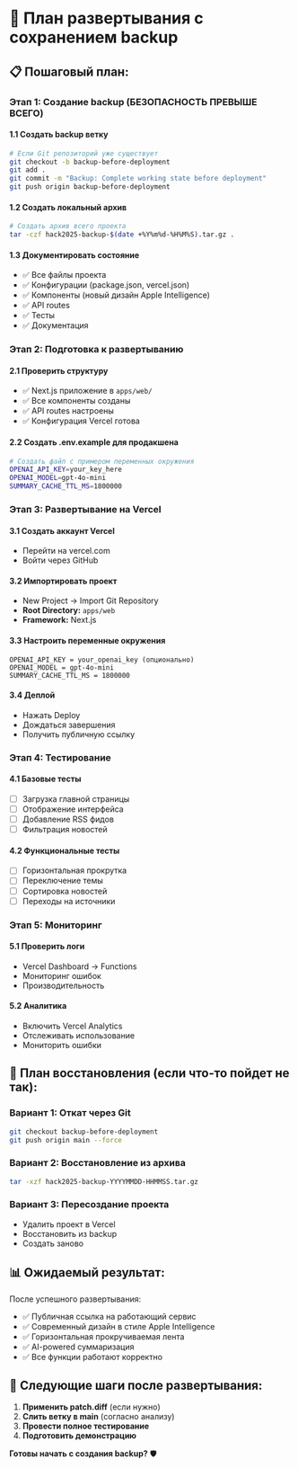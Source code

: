 # 🚀 План развертывания с сохранением backup

## 📋 **Пошаговый план:**

### **Этап 1: Создание backup (БЕЗОПАСНОСТЬ ПРЕВЫШЕ ВСЕГО)**

#### 1.1 Создать backup ветку
```bash
# Если Git репозиторий уже существует
git checkout -b backup-before-deployment
git add .
git commit -m "Backup: Complete working state before deployment"
git push origin backup-before-deployment
```

#### 1.2 Создать локальный архив
```bash
# Создать архив всего проекта
tar -czf hack2025-backup-$(date +%Y%m%d-%H%M%S).tar.gz .
```

#### 1.3 Документировать состояние
- ✅ Все файлы проекта
- ✅ Конфигурации (package.json, vercel.json)
- ✅ Компоненты (новый дизайн Apple Intelligence)
- ✅ API routes
- ✅ Тесты
- ✅ Документация

### **Этап 2: Подготовка к развертыванию**

#### 2.1 Проверить структуру
- ✅ Next.js приложение в `apps/web/`
- ✅ Все компоненты созданы
- ✅ API routes настроены
- ✅ Конфигурация Vercel готова

#### 2.2 Создать .env.example для продакшена
```bash
# Создать файл с примером переменных окружения
OPENAI_API_KEY=your_key_here
OPENAI_MODEL=gpt-4o-mini
SUMMARY_CACHE_TTL_MS=1800000
```

### **Этап 3: Развертывание на Vercel**

#### 3.1 Создать аккаунт Vercel
- Перейти на vercel.com
- Войти через GitHub

#### 3.2 Импортировать проект
- New Project → Import Git Repository
- **Root Directory:** `apps/web`
- **Framework:** Next.js

#### 3.3 Настроить переменные окружения
```
OPENAI_API_KEY = your_openai_key (опционально)
OPENAI_MODEL = gpt-4o-mini
SUMMARY_CACHE_TTL_MS = 1800000
```

#### 3.4 Деплой
- Нажать Deploy
- Дождаться завершения
- Получить публичную ссылку

### **Этап 4: Тестирование**

#### 4.1 Базовые тесты
- [ ] Загрузка главной страницы
- [ ] Отображение интерфейса
- [ ] Добавление RSS фидов
- [ ] Фильтрация новостей

#### 4.2 Функциональные тесты
- [ ] Горизонтальная прокрутка
- [ ] Переключение темы
- [ ] Сортировка новостей
- [ ] Переходы на источники

### **Этап 5: Мониторинг**

#### 5.1 Проверить логи
- Vercel Dashboard → Functions
- Мониторинг ошибок
- Производительность

#### 5.2 Аналитика
- Включить Vercel Analytics
- Отслеживать использование
- Мониторить ошибки

## 🚨 **План восстановления (если что-то пойдет не так):**

### Вариант 1: Откат через Git
```bash
git checkout backup-before-deployment
git push origin main --force
```

### Вариант 2: Восстановление из архива
```bash
tar -xzf hack2025-backup-YYYYMMDD-HHMMSS.tar.gz
```

### Вариант 3: Пересоздание проекта
- Удалить проект в Vercel
- Восстановить из backup
- Создать заново

## 📊 **Ожидаемый результат:**

После успешного развертывания:
- ✅ Публичная ссылка на работающий сервис
- ✅ Современный дизайн в стиле Apple Intelligence
- ✅ Горизонтальная прокручиваемая лента
- ✅ AI-powered суммаризация
- ✅ Все функции работают корректно

## 🔄 **Следующие шаги после развертывания:**

1. **Применить patch.diff** (если нужно)
2. **Слить ветку в main** (согласно анализу)
3. **Провести полное тестирование**
4. **Подготовить демонстрацию**

**Готовы начать с создания backup?** 🛡️
